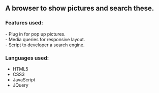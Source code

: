 <H2> A browser to show pictures and search these. </h2>

<h3> Features used: </h3>
- Plug in for pop up pictures. <br>
- Media queries for responsive layout. <br>
- Script to developer a search engine. <br>

<h3> Languages used: </h3>
<ul>
  <li> HTML5 </li>
  <li> CSS3 </li>
  <li> JavaScript </li>
  <li> JQuery </li>
</ul>
